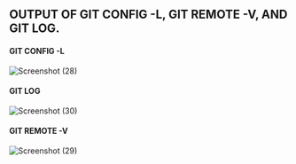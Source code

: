 ## OUTPUT OF GIT CONFIG -L, GIT REMOTE -V, AND GIT LOG.
#### GIT CONFIG -L
![Screenshot (28)](https://user-images.githubusercontent.com/105119379/197880393-9ec68139-819f-4571-9a3b-af535d681fd6.png)
#### GIT LOG
![Screenshot (30)](https://user-images.githubusercontent.com/105119379/197879885-70278489-2315-463e-9389-ad5c47452dad.png)
#### GIT REMOTE -V
![Screenshot (29)](https://user-images.githubusercontent.com/105119379/197880070-6b4966c7-7ede-4f56-9445-4b4cbf517980.png)
